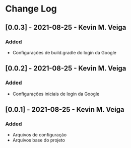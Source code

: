 # Change Log

## [0.0.3] - 2021-08-25 - Kevin M. Veiga

### Added

-   Configurações de build.gradle do login da Google

## [0.0.2] - 2021-08-25 - Kevin M. Veiga

### Added

-   Configurações iniciais de login da Google

## [0.0.1] - 2021-08-25 - Kevin M. Veiga

### Added

-   Arquivos de configuração
-   Arquivos base do projeto
